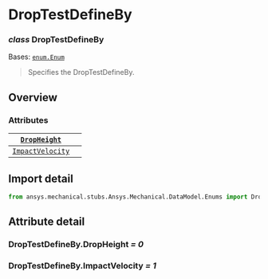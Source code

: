 # DropTestDefineBy

### *class* DropTestDefineBy

Bases: [`enum.Enum`](https://docs.python.org/3/library/enum.html#enum.Enum)

> Specifies the DropTestDefineBy.

> <!-- !! processed by numpydoc !! -->

## Overview

### Attributes

| [`DropHeight`](#DropTestDefineBy.DropHeight)         |    |
|------------------------------------------------------|----|
| [`ImpactVelocity`](#DropTestDefineBy.ImpactVelocity) |    |

## Import detail

```python
from ansys.mechanical.stubs.Ansys.Mechanical.DataModel.Enums import DropTestDefineBy
```

## Attribute detail

### DropTestDefineBy.DropHeight *= 0*

### DropTestDefineBy.ImpactVelocity *= 1*
